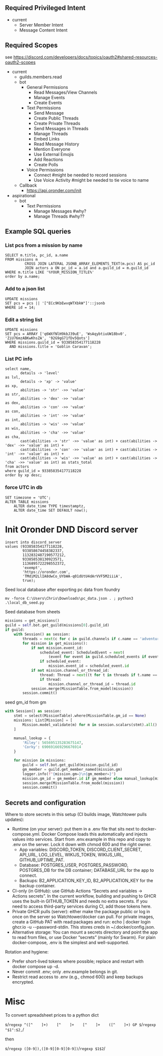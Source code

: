 ## Required Privileged Intent

- current
    - Server Member Intent
    - Message Content Intent

## Required Scopes
see https://discord.com/developers/docs/topics/oauth2#shared-resources-oauth2-scopes
- current
    - guilds.members.read
    - bot
        - General Permissions
            - Read Messages/View Channels
            - Manage Events
            - Create Events
        - Text Permissions
            - Send Message
            - Create Public Threads
            - Create Private Threads
            - Send Messages in Threads
            - Manage Threads
            - Embed Links
            - Read Message History
            - Mention Everyone
            - Use External Emojis
            - Add Reactions
            - Create Polls
        - Voice Permissions
            - Connect #might be needed to record sessions
            - Use Voice Activity #might be needed to tie voice to name
    - Callback
      - https://api.oronder.com/init
- aspirational
    - bot
        - Text Permissions
            - Manage Messages #why?
            - Manage Threads #why??

## Example SQL queries

### List pcs from a mission by name

```postgresql
SELECT m.title, pc_id, a.name
FROM missions m
         CROSS JOIN LATERAL JSONB_ARRAY_ELEMENTS_TEXT(m.pcs) AS pc_id
         JOIN actors a ON pc_id = a.id and a.guild_id = m.guild_id
WHERE m.title LIKE '%YOUR_MISSION_TITLE%'
order by a.name;
```

### Add to a json list

```postgresql
UPDATE missions
SET pcs = pcs || '["ECc9KbEwvqWTXbkW"]'::jsonb
WHERE id = 14;
```

### Edit a string list

```postgresql
UPDATE missions
SET pcs = ARRAY ['q6WXfNlH9kbJ39uE', 'WsAqybtiuUW18bv0', 'ZiU76mzABKwKhsZA', '92G9gG71fDv5Qots']
WHERE missions.guild_id = 933858354177118228
  AND missions.title = 'Goblin Caravan';
```

### List PC info

```postgresql
select name,
       details -> 'level'                                                                        as lvl,
       details -> 'xp' -> 'value'                                                                as xp,
       abilities -> 'str' ->> 'value'                                                            as str,
       abilities -> 'dex' ->> 'value'                                                            as dex,
       abilities -> 'con' ->> 'value'                                                            as con,
       abilities -> 'int' ->> 'value'                                                            as int,
       abilities -> 'wis' ->> 'value'                                                            as wis,
       abilities -> 'cha' ->> 'value'                                                            as cha,
       cast(abilities -> 'str' ->> 'value' as int) + cast(abilities -> 'dex' ->> 'value' as int) +
       cast(abilities -> 'con' ->> 'value' as int) + cast(abilities -> 'int' ->> 'value' as int) +
       cast(abilities -> 'wis' ->> 'value' as int) + cast(abilities -> 'cha' ->> 'value' as int) as stats_total
from actors
where guild_id = 933858354177118228
order by xp desc;
```

### force UTC in db

```postgresql
SET timezone = 'UTC';
ALTER TABLE missions
    ALTER date_time TYPE timestamptz,
    ALTER date_time SET DEFAULT now();
```

# Init Oronder DND Discord server

```postgresql
insert into discord_server
values (933858354177118228,
        933858674458382337,
        1132832487190577212,
        933858538130923571,
        1136895722298552372,
        'exempt',
        'https://oronder.com',
        'TMdiM2LlIA8dwCo_UYbWA-q01dUtU4dArVVF5M2iiiA',
        true);
```

Seed local database after exporting pc data from foundry

```shell
mv -force C:\Users\Chris\Downloads\pc_data.json . ; python3 .\local_db_seed.py
```

Seed database from sheets

```python
missions = get_missions()
guild = self.bot.get_guild(missions[0].guild_id)
if guild:
    with Session() as session:
        threads = next(c for c in guild.channels if c.name == 'adventures').threads
        for mission in get_missions():
            if not mission.event_id:
                scheduled_event: ScheduledEvent = next(
                    (event for event in guild.scheduled_events if event.name == mission.title), None)
                if scheduled_event:
                    mission.event_id = scheduled_event.id
            if not mission.channel_or_thread_id:
                thread: Thread = next((t for t in threads if t.name == mission.title), None)
                if thread:
                    mission.channel_or_thread_id = thread.id
            session.merge(MissionTable.from_model(mission))
        session.commit()
```

seed gm_id from gm

```python
with Session() as session:
    stmt = select(MissionTable).where(MissionTable.gm_id == None)
    missions: List[Mission] = [
        Mission.model_validate(m) for m in session.scalars(stmt).all()
    ]

    manual_lookup = {
        'Riley': 565695135283675147,
        'Corky': 690691669296676914
    }

    for mission in missions:
        guild = self.bot.get_guild(mission.guild_id)
        gm_member = guild.get_member_named(mission.gm)
        logger.info(f"{mission.gm=}\n{gm_member=}")
        mission.gm_id = gm_member.id if gm_member else manual_lookup[mission.gm]
        session.merge(MissionTable.from_model(mission))
        session.commit()
```

## Secrets and configuration

Where to store secrets in this setup (CI builds image, Watchtower pulls updates):

- Runtime (on your server): put them in a .env file that sits next to docker-compose.yml. Docker Compose loads this automatically and injects values into services. Start from .env.example in this repo and copy to .env on the server. Lock it down with chmod 600 and the right owner.
  - App variables: DISCORD_TOKEN, DISCORD_CLIENT_SECRET, API_URL, LOG_LEVEL, WIKIJS_TOKEN, WIKIJS_URL, GITHUB_UPTIME_PAT.
  - Database: POSTGRES_USER, POSTGRES_PASSWORD, POSTGRES_DB for the DB container; DATABASE_URL for the app to connect.
  - Backups: B2_APPLICATION_KEY_ID, B2_APPLICATION_KEY for the backup container.
- CI-only (in GitHub): use GitHub Actions “Secrets and variables → Actions secrets”. In the current workflow, building and pushing to GHCR uses the built-in GITHUB_TOKEN and needs no extra secrets. If you need to access third-party services during CI, add those tokens here.
- Private GHCR pulls (server): either make the package public or log in once on the server so Watchtower/docker can pull. For private images, create a GitHub PAT with read:packages and run: echo <PAT> | docker login ghcr.io -u <OWNER> --password-stdin. This stores creds in ~/.docker/config.json.
- Alternative storage: You can mount a secrets directory and point the app to read from files, or use Docker “secrets” (mainly for Swarm). For plain docker-compose, .env is the simplest and well-supported.

Rotation and hygiene:
- Prefer short-lived tokens where possible; replace and restart with docker compose up -d.
- Never commit .env; only .env.example belongs in git.
- Restrict read access to .env (e.g., chmod 600) and keep backups encrypted.

# Misc

To convert spreadsheet prices to a python dict

s/`regexp ^([^    ]+)    [^    ]+    [^    ]+    ([^    ]+) GP $`/`regexp "$1":$2,`/

then

s/`regexp ([0-9]),([0-9][0-9][0-9])`/`regexp $1$2`/
